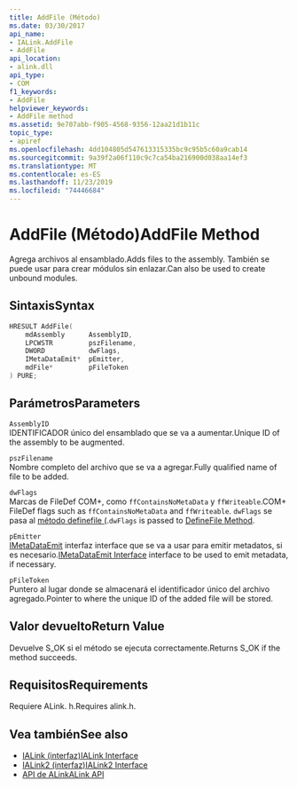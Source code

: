 ```yaml
---
title: AddFile (Método)
ms.date: 03/30/2017
api_name:
- IALink.AddFile
- AddFile
api_location:
- alink.dll
api_type:
- COM
f1_keywords:
- AddFile
helpviewer_keywords:
- AddFile method
ms.assetid: 9e707abb-f905-4568-9356-12aa21d1b11c
topic_type:
- apiref
ms.openlocfilehash: 4dd104805d547613315335bc9c95b5c60a9cab14
ms.sourcegitcommit: 9a39f2a06f110c9c7ca54ba216900d038aa14ef3
ms.translationtype: MT
ms.contentlocale: es-ES
ms.lasthandoff: 11/23/2019
ms.locfileid: "74446684"
---
```

# <a name="addfile-method"></a><span data-ttu-id="cab0b-102">AddFile (Método)</span><span class="sxs-lookup"><span data-stu-id="cab0b-102">AddFile Method</span></span>
<span data-ttu-id="cab0b-103">Agrega archivos al ensamblado.</span><span class="sxs-lookup"><span data-stu-id="cab0b-103">Adds files to the assembly.</span></span> <span data-ttu-id="cab0b-104">También se puede usar para crear módulos sin enlazar.</span><span class="sxs-lookup"><span data-stu-id="cab0b-104">Can also be used to create unbound modules.</span></span>  
  
## <a name="syntax"></a><span data-ttu-id="cab0b-105">Sintaxis</span><span class="sxs-lookup"><span data-stu-id="cab0b-105">Syntax</span></span>  
  
```cpp  
HRESULT AddFile(  
    mdAssembly      AssemblyID,  
    LPCWSTR         pszFilename,  
    DWORD           dwFlags,  
    IMetaDataEmit*  pEmitter,  
    mdFile*         pFileToken  
) PURE;  
```  
  
## <a name="parameters"></a><span data-ttu-id="cab0b-106">Parámetros</span><span class="sxs-lookup"><span data-stu-id="cab0b-106">Parameters</span></span>  
 `AssemblyID`  
 <span data-ttu-id="cab0b-107">IDENTIFICADOR único del ensamblado que se va a aumentar.</span><span class="sxs-lookup"><span data-stu-id="cab0b-107">Unique ID of the assembly to be augmented.</span></span>  
  
 `pszFilename`  
 <span data-ttu-id="cab0b-108">Nombre completo del archivo que se va a agregar.</span><span class="sxs-lookup"><span data-stu-id="cab0b-108">Fully qualified name of file to be added.</span></span>  
  
 `dwFlags`  
 <span data-ttu-id="cab0b-109">Marcas de FileDef COM+, como `ffContainsNoMetaData` y `ffWriteable`.</span><span class="sxs-lookup"><span data-stu-id="cab0b-109">COM+ FileDef flags such as `ffContainsNoMetaData` and `ffWriteable`.</span></span> <span data-ttu-id="cab0b-110">`dwFlags` se pasa al [método definefile (](../metadata/imetadataassemblyemit-definefile-method.md).</span><span class="sxs-lookup"><span data-stu-id="cab0b-110">`dwFlags` is passed to [DefineFile Method](../metadata/imetadataassemblyemit-definefile-method.md).</span></span>  
  
 `pEmitter`  
 <span data-ttu-id="cab0b-111">[IMetaDataEmit](../metadata/imetadataemit-interface.md) interfaz interface que se va a usar para emitir metadatos, si es necesario.</span><span class="sxs-lookup"><span data-stu-id="cab0b-111">[IMetaDataEmit Interface](../metadata/imetadataemit-interface.md) interface to be used to emit metadata, if necessary.</span></span>  
  
 `pFileToken`  
 <span data-ttu-id="cab0b-112">Puntero al lugar donde se almacenará el identificador único del archivo agregado.</span><span class="sxs-lookup"><span data-stu-id="cab0b-112">Pointer to where the unique ID of the added file will be stored.</span></span>  
  
## <a name="return-value"></a><span data-ttu-id="cab0b-113">Valor devuelto</span><span class="sxs-lookup"><span data-stu-id="cab0b-113">Return Value</span></span>  
 <span data-ttu-id="cab0b-114">Devuelve S_OK si el método se ejecuta correctamente.</span><span class="sxs-lookup"><span data-stu-id="cab0b-114">Returns S_OK if the method succeeds.</span></span>  
  
## <a name="requirements"></a><span data-ttu-id="cab0b-115">Requisitos</span><span class="sxs-lookup"><span data-stu-id="cab0b-115">Requirements</span></span>  
 <span data-ttu-id="cab0b-116">Requiere ALink. h.</span><span class="sxs-lookup"><span data-stu-id="cab0b-116">Requires alink.h.</span></span>  
  
## <a name="see-also"></a><span data-ttu-id="cab0b-117">Vea también</span><span class="sxs-lookup"><span data-stu-id="cab0b-117">See also</span></span>

- [<span data-ttu-id="cab0b-118">IALink (interfaz)</span><span class="sxs-lookup"><span data-stu-id="cab0b-118">IALink Interface</span></span>](ialink-interface.md)
- [<span data-ttu-id="cab0b-119">IALink2 (interfaz)</span><span class="sxs-lookup"><span data-stu-id="cab0b-119">IALink2 Interface</span></span>](ialink2-interface.md)
- [<span data-ttu-id="cab0b-120">API de ALink</span><span class="sxs-lookup"><span data-stu-id="cab0b-120">ALink API</span></span>](index.md)
